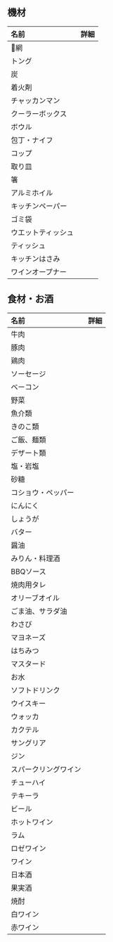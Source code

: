 ## 機材
名前|詳細
:--|:--
網|
トング|
炭|
着火剤|
チャッカンマン|
クーラーボックス|
ボウル|
包丁・ナイフ|
コップ|
取り皿|
箸|
アルミホイル|
キッチンペーパー|
ゴミ袋|
ウエットティッシュ|
ティッシュ|
キッチンはさみ|
ワインオープナー|

## 食材・お酒
名前|詳細
:--|:--
牛肉|
豚肉|
鶏肉|
ソーセージ|
ベーコン|
野菜|
魚介類|
きのこ類|
ご飯、麺類|
デザート類|
塩・岩塩|
砂糖|
コショウ・ペッパー|
にんにく|
しょうが|
バター|
醤油|
みりん・料理酒|
BBQソース|
焼肉用タレ|
オリーブオイル|
ごま油、サラダ油|
わさび|
マヨネーズ|
はちみつ|
マスタード|
お水|
ソフトドリンク|
ウイスキー|
ウォッカ|
カクテル|
サングリア|
ジン|
スパークリングワイン|
チューハイ|
テキーラ|
ビール|
ホットワイン|
ラム|
ロゼワイン|
ワイン|
日本酒|
果実酒|
焼酎|
白ワイン|
赤ワイン|
